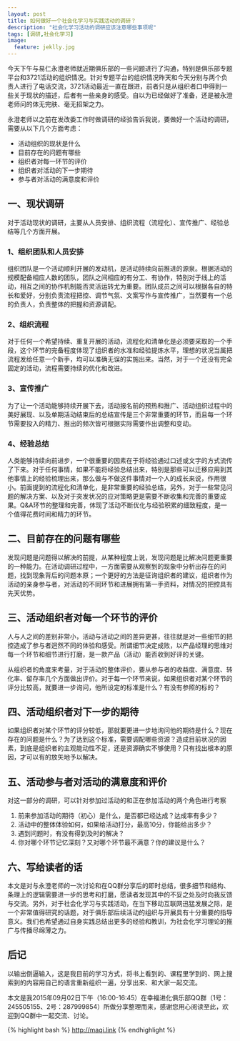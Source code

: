 ```yaml
---
layout: post
title: 如何做好一个社会化学习与实践活动的调研？
description: "社会化学习活动的调研应该注意哪些事项呢"
tags: [调研,社会化学习]
image:
  feature: jeklly.jpg
---
```



今天下午与易仁永澄老师就近期俱乐部的一些问题进行了沟通，特别是俱乐部专题平台和3721活动的组织情况。针对专题平台的组织情况昨天和今天分别与两个负责人进行了电话交流，3721活动最近一直在跟进，前者只是从组织者口中得到一些关于现状的描述，后者有一些亲身的感受。自以为已经做好了准备，还是被永澄老师问的体无完肤、毫无招架之力。

永澄老师以之前在发改委工作时做调研的经验告诉我说，要做好一个活动的调研，需要从以下几个方面考虑：

* 活动组织的现状是什么
* 目前存在的问题有哪些
* 组织者对每一环节的评价
* 组织者对活动的下一步期待
* 参与者对活动的满意度和评价

## 一、现状调研
对于活动现状的调研，主要从人员安排、组织流程（流程化）、宣传推广、经验总结等几个方面开展。

### 1、组织团队和人员安排
组织团队是一个活动顺利开展的发动机，是活动持续向前推进的源泉。根据活动的规模配备相应人数的团队，团队之间相应的有分工、有协作，特别对于线上的活动，相互之间的协作机制能否灵活运转尤为重要。团队成员之间可以根据各自的特长和爱好，分别负责流程把控、调节气氛、文案写作与宣传推广，当然要有一个总的负责人，负责整体的把握和资源调配。

### 2、组织流程
对于任何一个希望持续、重复开展的活动，流程化和清单化是必须要采取的一个手段，这个环节的完备程度体现了组织者的水准和经验提炼水平，理想的状况当属把流程发给任意一个新手，均可以准确无误的实施出来。当然，对于一个还没有完全固定的活动，流程需要持续的优化和改进。

### 3、宣传推广
为了让一个活动能够持续开展下去，活动报名前的预热和推广、活动组织过程中的美好展现、以及单期活动结束后的总结宣传是三个非常重要的环节，而且每一个环节需要投入的精力、推出的频次皆可根据实际需要作出调整和变动。

### 4、经验总结
人类能够持续向前进步，一个很重要的因素在于将经验通过口述或文字的方式流传了下来。对于任何事情，如果不能将经验总结出来，特别是那些可以迁移应用到其他事情上的经验梳理出来，那么做与不做这件事情对一个人的成长来说，作用很小。前面提到的流程化和清单化，是非常重要的经验总结，另外，对于一些常见问题的解决方案、以及对于突发状况的应对策略更是需要不断收集和完善的重要成果。Q&A环节的整理和完善，体现了活动不断优化与经验积累的细致程度，是一个值得花费时间和精力的环节。


## 二、目前存在的问题有哪些
发现问题是问题得以解决的前提，从某种程度上说，发现问题是比解决问题更重要的一种能力。在活动调研过程中，一方面需要从观察到的现象中分析出存在的问题，找到现象背后的问题本原；一个更好的方法是征询组织者的建议，组织者作为活动的亲身参与者，对活动的不同环节和进展拥有第一手资料，对情况的把控具有先天优势。

## 三、活动组织者对每一个环节的评价
人与人之间的差别非常小，活动与活动之间的差异更甚，往往就是对一些细节的把控造成了参与者迥然不同的体验和感受。所谓细节决定成败，以产品经理的思维对每一个环节和细节进行打磨，是一款产品（活动）能否收到好评的关键。

从组织者的角度来考量，对于活动的整体评价，要从参与者的收益度、满意度、转化率、留存率几个方面做出评价。对于每一个环节来说，如果组织者对某个环节的评分比较高，就要进一步询问，他所设定的标准是什么？有没有参照的标的？



## 四、活动组织者对下一步的期待

如果组织者对某个环节的评分较低，那就要更进一步地询问他的期待是什么？现在存在的问题是什么？为了达到这个标准，需要调配哪些资源？造成目前状况的因素，到底是组织者的主观能动性不足，还是资源确实不够使用？只有找出根本的原因，才可以有的放矢地予以解决。



## 五、活动参与者对活动的满意度和评价

对这一部分的调研，可以针对参加过活动的和正在参加活动的两个角色进行考察

1. 前来参加活动的期待（初心）是什么，是否都已经达成？达成率有多少？
2. 活动中的整体体验如何，如果给活动打分，最高10分，你能给出多少？
3. 遇到问题时，有没有得到及时的解决？
4. 你对哪个环节记忆深刻？又对哪个环节最不满意？你的建议是什么？

## 六、写给读者的话
本文是对与永澄老师的一次讨论和在QQ群分享后的即时总结，很多细节和结构、条理上的逻辑需要进一步的思考和打磨，愿读者发现其中的不妥之处及时向我反馈与交流。另外，对于社会化学习与实践活动，在当下移动互联网迅猛发展之际，是一个非常值得研究的话题，对于俱乐部后续活动的组织与开展具有十分重要的指导意义。我们也希望通过自身实践总结出更多的经验和教训，为社会化学习理论的推广与传播尽绵薄之力。

## 后记
以输出倒逼输入，这是我目前的学习方式，将书上看到的、课程里学到的、网上搜索到的内容用自己的语言重新组织一遍，分享出来、和大家一起交流。

本文是我2015年09月02日下午（16:00-16:45）在幸福进化俱乐部QQ群（1号：245505155、2号：287999854）所做分享整理而来，感谢您用心阅读至此，欢迎到QQ群中一起交流、讨论。


{% highlight bash %}
http://maqi.link
{% endhighlight %}